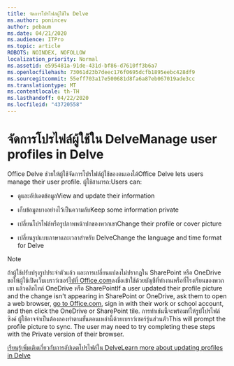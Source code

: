 ```yaml
---
title: จัดการโปรไฟล์ผู้ใช้ใน Delve
ms.author: ponincev
author: pebaum
ms.date: 04/21/2020
ms.audience: ITPro
ms.topic: article
ROBOTS: NOINDEX, NOFOLLOW
localization_priority: Normal
ms.assetid: e595481a-91de-431d-bf86-d7610ff3b6a7
ms.openlocfilehash: 73061d23b7deec176f0695dcfb1895eebc428df9
ms.sourcegitcommit: 55eff703a17e500681d8fa6a87eb067019ade3cc
ms.translationtype: MT
ms.contentlocale: th-TH
ms.lasthandoff: 04/22/2020
ms.locfileid: "43720558"
---
```

# <a name="manage-user-profiles-in-delve"></a><span data-ttu-id="6916c-102">จัดการโปรไฟล์ผู้ใช้ใน Delve</span><span class="sxs-lookup"><span data-stu-id="6916c-102">Manage user profiles in Delve</span></span>

<span data-ttu-id="6916c-103">Office Delve ช่วยให้ผู้ใช้จัดการโปรไฟล์ผู้ใช้ของตนเองได้</span><span class="sxs-lookup"><span data-stu-id="6916c-103">Office Delve lets users manage their user profile.</span></span> <span data-ttu-id="6916c-104">ผู้ใช้สามารถ:</span><span class="sxs-lookup"><span data-stu-id="6916c-104">Users can:</span></span>
  
- <span data-ttu-id="6916c-105">ดูและอัปเดตข้อมูล</span><span class="sxs-lookup"><span data-stu-id="6916c-105">View and update their information</span></span>
    
- <span data-ttu-id="6916c-106">เก็บข้อมูลบางอย่างไว้เป็นความลับ</span><span class="sxs-lookup"><span data-stu-id="6916c-106">Keep some information private</span></span>
    
- <span data-ttu-id="6916c-107">เปลี่ยนโปรไฟล์หรือรูปภาพหน้าปกของพวกเขา</span><span class="sxs-lookup"><span data-stu-id="6916c-107">Change their profile or cover picture</span></span>
    
- <span data-ttu-id="6916c-108">เปลี่ยนรูปแบบภาษาและเวลาสําหรับ Delve</span><span class="sxs-lookup"><span data-stu-id="6916c-108">Change the language and time format for Delve</span></span>
    
> [!NOTE]
> <span data-ttu-id="6916c-109">ถ้าผู้ใช้ปรับปรุงรูปประจําตัวแล้ว และการเปลี่ยนแปลงไม่ปรากฏใน SharePoint หรือ OneDrive ขอให้ผู้ใช้เปิดเว็บเบราว์เซอร์[ไปที่ Office.com](https://www.office.com)ลงชื่อเข้าใช้ด้วยบัญชีที่ทํางานหรือที่โรงเรียนของพวกเขา แล้วคลิกไทล์ OneDrive หรือ SharePoint</span><span class="sxs-lookup"><span data-stu-id="6916c-109">If a user updated their profile picture and the change isn't appearing in SharePoint or OneDrive, ask them to open a web browser, [go to Office.com](https://www.office.com), sign in with their work or school account, and then click the OneDrive or SharePoint tile.</span></span> <span data-ttu-id="6916c-110">การทําเช่นนี้จะพร้อมท์ให้รูปโปรไฟล์ซิงค์ ผู้ใช้อาจจําเป็นต้องลองทําตามขั้นตอนเหล่านี้ด้วยเบราว์เซอร์รุ่นส่วนตัว</span><span class="sxs-lookup"><span data-stu-id="6916c-110">This will prompt the profile picture to sync. The user may need to try completing these steps with the Private version of their browser.</span></span> 
  
[<span data-ttu-id="6916c-111">เรียนรู้เพิ่มเติมเกี่ยวกับการอัปเดตโปรไฟล์ใน Delve</span><span class="sxs-lookup"><span data-stu-id="6916c-111">Learn more about updating profiles in Delve</span></span>](https://go.microsoft.com/fwlink/?linkid=735070)
  

